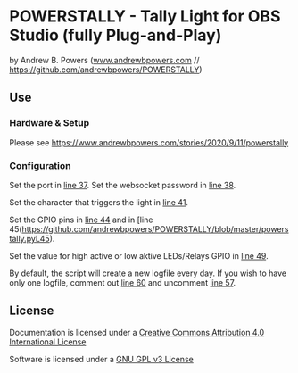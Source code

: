 # POWERSTALLY - Tally Light for OBS Studio (fully Plug-and-Play)
by Andrew B. Powers (www.andrewbpowers.com // https://github.com/andrewbpowers/POWERSTALLY)

## Use

### Hardware & Setup

Please see https://www.andrewbpowers.com/stories/2020/9/11/powerstally

### Configuration

Set the port in [line 37](https://github.com/andrewbpowers/POWERSTALLY/blob/master/powerstally.pyL37). 
Set the websocket password in [line 38](https://github.com/andrewbpowers/POWERSTALLY/blob/master/powerstally.pyL38).

Set the character that triggers the light in [line 41](https://github.com/andrewbpowers/POWERSTALLY/blob/master/powerstally.pyL41).

Set the GPIO pins in [line 44](https://github.com/andrewbpowers/POWERSTALLY/blob/master/powerstally.pyL44) and in [line 45(https://github.com/andrewbpowers/POWERSTALLY/blob/master/powerstally.pyL45).

Set the value for high active or low aktive LEDs/Relays GPIO in [line 49](https://github.com/andrewbpowers/POWERSTALLY/blob/master/powerstally.pyL49).

By default, the script will create a new logfile every day. If you wish to have only one logfile, comment out [line 60](https://github.com/andrewbpowers/POWERSTALLY/blob/master/powerstally.py#L60) and uncomment [line 57](https://github.com/andrewbpowers/POWERSTALLY/blob/master/powerstally.pyL57).

## License

Documentation is licensed under a [Creative Commons Attribution 4.0 International License](https://creativecommons.org/licenses/by/4.0/)

Software is licensed under a [GNU GPL v3 License](https://www.gnu.org/licenses/gpl-3.0.txt)
